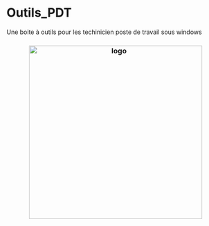 # Outils_PDT
Une boite à outils pour les techinicien poste de travail sous windows
<h3 align="center"><img src="https://i.imgur.com/gcriGSo.png" alt="logo" height="400px"></h3>
